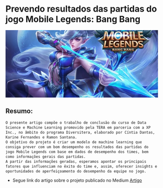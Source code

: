 # Prevendo resultados das partidas do jogo Mobile Legends: Bang Bang


![MobileLegends](game.jpeg)


## Resumo:
	O presente artigo compõe o trabalho de conclusão do curso de Data Science e Machine Learning promovido pela TERA em parceria com a XP Inc., no âmbito do programa Diversitera, elaborado por Cíntia Dantas, Karine Fernandes e Ramon Santana.
	O objetivo do projeto é criar um modelo de machine learning que consiga prever com um bom desempenho os resultados das partidas do jogo Mobile Legends com base em dados de desempenho dos times, bem como informações gerais das partidas.
	A partir das informações geradas, esperamos apontar os principais fatores que influenciam no êxito do time e, assim, oferecer insights e oportunidades de aperfeiçoamento do desempenho da equipe no jogo.
- Segue link do artigo sobre o projeto publicado no Medium 
[Artigo](https://medium.com/@cintiamcdantas/prevendo-resultados-das-partidas-do-jogo-mobile-legends-bang-bang-9717b8f3bb6a)
